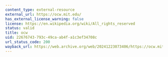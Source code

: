 ```yaml
---
content_type: external-resource
external_url: https://ocw.mit.edu/
has_external_license_warning: false
license: https://en.wikipedia.org/wiki/All_rights_reserved
status: valid
title: ocw
uid: 22676743-793c-49ca-ab4f-a1c3ef34708c
url_status_code: 200
wayback_url: https://web.archive.org/web/20241223073406/https://ocw.mit.edu/
---
```

